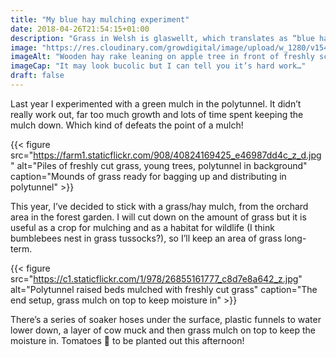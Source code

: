 ```yaml
---
title: "My blue hay mulching experiment"
date: 2018-04-26T21:54:15+01:00
description: "Grass in Welsh is glaswellt, which translates as “blue hay”. I’m using freshly scythed grass as a mulch in the polytunnel 🙂"
image: "https://res.cloudinary.com/growdigital/image/upload/w_1280/v1543956914/glaswellt-scythed-27854471018.jpg"
imageAlt: "Wooden hay rake leaning on apple tree in front of freshly scythed grass"
imageCap: "It may look bucolic but I can tell you it’s hard work…"
draft: false
---
```


Last year I experimented with a green mulch in the polytunnel. It didn’t really work out, far too much growth and lots of time spent keeping the mulch down. Which kind of defeats the point of a mulch! 

{{< figure src="https://farm1.staticflickr.com/908/40824169425_e46987dd4c_z_d.jpg" alt="Piles of freshly cut grass, young trees, polytunnel in background" caption="Mounds of grass ready for bagging up and distributing in polytunnel" >}}

This year, I’ve decided to stick with a grass/hay mulch, from the orchard area in the forest garden. I will cut down on the amount of grass but it is useful as a crop for mulching and as a habitat for wildlife (I think bumblebees nest in grass tussocks?), so I’ll keep an area of grass long-term.

{{< figure src="https://c1.staticflickr.com/1/978/26855161777_c8d7e8a642_z.jpg" alt="Polytunnel raised beds mulched with freshly cut grass" caption="The end setup, grass mulch on top to keep moisture in" >}}

There’s a series of soaker hoses under the surface, plastic funnels to water lower down, a layer of cow muck and then grass mulch on top to keep the moisture in. Tomatoes 🍅 to be planted out this afternoon!
